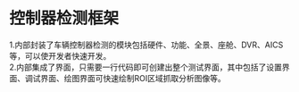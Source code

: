 # 控制器检测框架
1.内部封装了车辆控制器检测的模块包括硬件、功能、全景、座舱、DVR、AICS等，可以使开发者快速开发。<br>
2.内部集成了界面，只需要一行代码即可创建出整个测试界面，其中包括了设置界面、调试界面、绘图界面可快速绘制ROI区域抓取分析图像等。<br>
